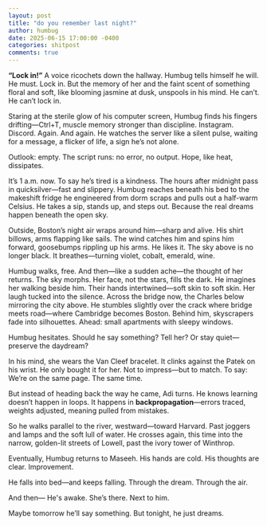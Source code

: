 ```yaml
---
layout: post
title: "do you remember last night?"
author: humbug
date: 2025-06-15 17:00:00 -0400
categories: shitpost
comments: true
---
```


**“Lock in!”**
A voice ricochets down the hallway.
Humbug tells himself he will. He must. Lock in.
But the memory of her and the faint scent of something floral and soft, like blooming jasmine at dusk, unspools in his mind.
He can’t.
He can’t lock in.

Staring at the sterile glow of his computer screen, Humbug finds his fingers drifting—Ctrl+T, muscle memory stronger than discipline. Instagram. Discord. Again. And again. He watches the server like a silent pulse, waiting for a message, a flicker of life, a sign he’s not alone.

Outlook: empty.
The script runs: no error, no output.
Hope, like heat, dissipates.

It’s 1 a.m. now. To say he’s tired is a kindness. The hours after midnight pass in quicksilver—fast and slippery. Humbug reaches beneath his bed to the makeshift fridge he engineered from dorm scraps and pulls out a half-warm Celsius. He takes a sip, stands up, and steps out.
Because the real dreams happen beneath the open sky.

Outside, Boston’s night air wraps around him—sharp and alive.
His shirt billows, arms flapping like sails. The wind catches him and spins him forward, goosebumps rippling up his arms.
He likes it.
The sky above is no longer black. It breathes—turning violet, cobalt, emerald, wine.

Humbug walks, free.
And then—like a sudden ache—the thought of her returns.
The sky morphs. Her face, not the stars, fills the dark.
He imagines her walking beside him. Their hands intertwined—soft skin to soft skin. Her laugh tucked into the silence.
Across the bridge now, the Charles below mirroring the city above. He stumbles slightly over the crack where bridge meets road—where Cambridge becomes Boston. Behind him, skyscrapers fade into silhouettes. Ahead: small apartments with sleepy windows.

Humbug hesitates.
Should he say something? Tell her? Or stay quiet—preserve the daydream?

In his mind, she wears the Van Cleef bracelet. It clinks against the Patek on his wrist. He only bought it for her. Not to impress—but to match. To say: We’re on the same page. The same time.

But instead of heading back the way he came, Adi turns. He knows learning doesn’t happen in loops. It happens in **backpropagation**—errors traced, weights adjusted, meaning pulled from mistakes.

So he walks parallel to the river, westward—toward Harvard. Past joggers and lamps and the soft lull of water. He crosses again, this time into the narrow, golden-lit streets of Lowell, past the ivory tower of Winthrop.

Eventually, Humbug returns to Maseeh. His hands are cold. His thoughts are clear.
Improvement.

He falls into bed—and keeps falling.
Through the dream. Through the air.

And then—
He's awake.
She’s there.
Next to him.

Maybe tomorrow he’ll say something. But tonight, he just dreams.
